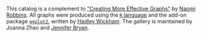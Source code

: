 This catalog is a complement to ["Creating More Effective Graphs"](http://www.amazon.com/Creating-Effective-Graphs-Naomi-Robbins/dp/0985911123) by [Naomi Robbins](http://www.nbr-graphs.com). All graphs were produced using the [`R` language](http://www.r-project.org) and the add-on package [`ggplot2`](http://ggplot2.org), written by [Hadley Wickham](http://hadley.github.io). The gallery is maintained by Joanna Zhao and [Jennifer Bryan](http://www.stat.ubc.ca/~jenny/).
